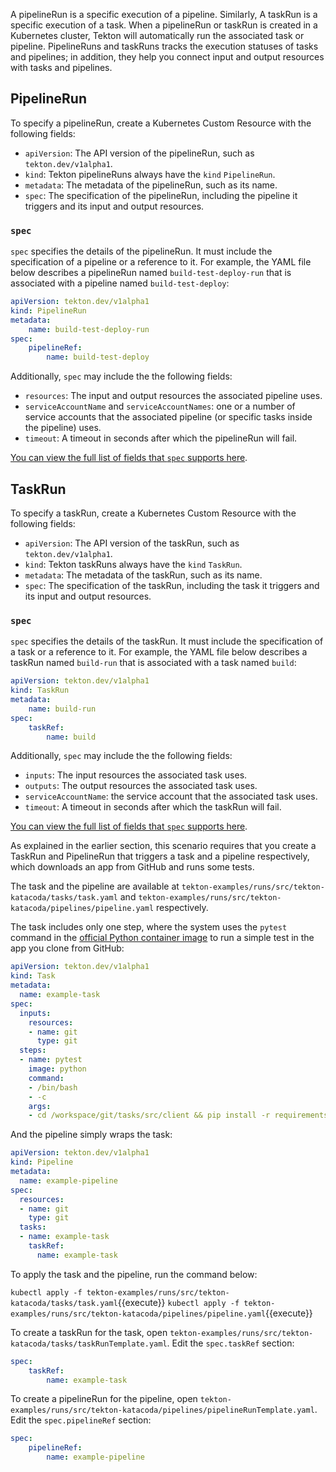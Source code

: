A pipelineRun is a specific execution of a pipeline. Similarly, A taskRun is a
specific execution of a task. When a pipelineRun or taskRun is
created in a Kubernetes cluster, Tekton will automatically run the associated
task or pipeline. PipelineRuns and taskRuns tracks the execution statuses of
tasks and pipelines; in addition, they help you connect input and output
resources with tasks and pipelines.

## PipelineRun

To specify a pipelineRun, create a Kubernetes Custom Resource with the
following fields:

* `apiVersion`: The API version of the pipelineRun, such as `tekton.dev/v1alpha1`.
* `kind`: Tekton pipelineRuns always have the `kind` `PipelineRun`.
* `metadata`: The metadata of the pipelineRun, such as its name.
* `spec`: The specification of the pipelineRun, including the pipeline it triggers
and its input and output resources.

### `spec`

`spec` specifies the details of the pipelineRun. It must include the
specification of a pipeline or a reference to it. For example, the YAML
file below describes a pipelineRun named `build-test-deploy-run` that is
associated with a pipeline named `build-test-deploy`:

```yaml
apiVersion: tekton.dev/v1alpha1
kind: PipelineRun
metadata:
    name: build-test-deploy-run
spec:
    pipelineRef:
        name: build-test-deploy
```

Additionally, `spec` may include the the following fields:

* `resources`: The input and output resources the associated pipeline uses.
* `serviceAccountName` and `serviceAccountNames`: one or a number of service
accounts that the associated pipeline (or specific tasks inside the pipeline)
uses.
* `timeout`: A timeout in seconds after which the pipelineRun will fail.

[You can view the full list of fields that `spec` supports here](http://tekton.dev/docs/pipelines/pipelineruns/).

## TaskRun

To specify a taskRun, create a Kubernetes Custom Resource with the
following fields:

* `apiVersion`: The API version of the taskRun, such as `tekton.dev/v1alpha1`.
* `kind`: Tekton taskRuns always have the `kind` `TaskRun`.
* `metadata`: The metadata of the taskRun, such as its name.
* `spec`: The specification of the taskRun, including the task it triggers
and its input and output resources.

### `spec`

`spec` specifies the details of the taskRun. It must include the
specification of a task or a reference to it. For example, the YAML
file below describes a taskRun named `build-run` that is
associated with a task named `build`:

```yaml
apiVersion: tekton.dev/v1alpha1
kind: TaskRun
metadata:
    name: build-run
spec:
    taskRef:
        name: build
```

Additionally, `spec` may include the the following fields:

* `inputs`: The input resources the associated task uses.
* `outputs`: The output resources the associated task uses.
* `serviceAccountName`: the service account that the associated task uses.
* `timeout`: A timeout in seconds after which the taskRun will fail.

[You can view the full list of fields that `spec` supports here](http://tekton.dev/docs/pipelines/taskruns/).

As explained in the earlier section, this scenario requires that you
create a TaskRun and PipelineRun that
triggers a task and a pipeline respectively, which downloads an app
from GitHub and runs some tests.

The task and the pipeline are available at
`tekton-examples/runs/src/tekton-katacoda/tasks/task.yaml` and
`tekton-examples/runs/src/tekton-katacoda/pipelines/pipeline.yaml`
respectively.

The task includes only one step, where
the system uses the `pytest` command in the [official Python container image](https://hub.docker.com/_/python)
to run a simple test in the app you clone from GitHub:

```yaml
apiVersion: tekton.dev/v1alpha1
kind: Task
metadata:
  name: example-task
spec:
  inputs:
    resources:
    - name: git
      type: git
  steps:
  - name: pytest
    image: python
    command:
    - /bin/bash
    - -c
    args:
    - cd /workspace/git/tasks/src/client && pip install -r requirements.txt && pip install -r dev_requirements.txt && pytest .
```

And the pipeline simply wraps the task:

```yaml
apiVersion: tekton.dev/v1alpha1
kind: Pipeline
metadata:
  name: example-pipeline
spec:
  resources:
  - name: git
    type: git
  tasks:
  - name: example-task
    taskRef:
      name: example-task
```

To apply the task and the pipeline, run the command below:

`kubectl apply -f tekton-examples/runs/src/tekton-katacoda/tasks/task.yaml`{{execute}}
`kubectl apply -f tekton-examples/runs/src/tekton-katacoda/pipelines/pipeline.yaml`{{execute}}

To create a taskRun for the task, open
`tekton-examples/runs/src/tekton-katacoda/tasks/taskRunTemplate.yaml`.
Edit the `spec.taskRef` section:

```yaml
spec:
    taskRef:
        name: example-task
```

To create a pipelineRun for the pipeline, open
`tekton-examples/runs/src/tekton-katacoda/pipelines/pipelineRunTemplate.yaml`.
Edit the `spec.pipelineRef` section:

```yaml
spec:
    pipelineRef:
        name: example-pipeline
```
